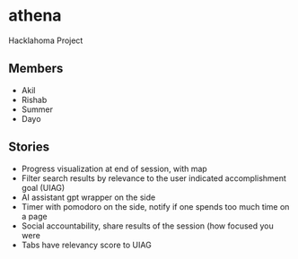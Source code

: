 # athena

Hacklahoma Project

## Members

- Akil
- Rishab
- Summer
- Dayo

## Stories
- Progress visualization at end of session, with map
- Filter search results by relevance to the user indicated accomplishment goal (UIAG)
- AI assistant gpt wrapper on the side
- Timer with pomodoro on the side, notify if one spends too much time on a page
- Social accountability, share results of the session (how focused you were 
- Tabs have relevancy score to UIAG
